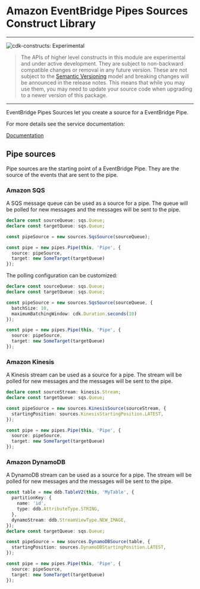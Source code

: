 # Amazon EventBridge Pipes Sources Construct Library

<!--BEGIN STABILITY BANNER-->

---

![cdk-constructs: Experimental](https://img.shields.io/badge/cdk--constructs-experimental-important.svg?style=for-the-badge)

> The APIs of higher level constructs in this module are experimental and under active development.
> They are subject to non-backward compatible changes or removal in any future version. These are
> not subject to the [Semantic Versioning](https://semver.org/) model and breaking changes will be
> announced in the release notes. This means that while you may use them, you may need to update
> your source code when upgrading to a newer version of this package.

---

<!--END STABILITY BANNER-->


EventBridge Pipes Sources let you create a source for a EventBridge Pipe.


For more details see the service documentation:

[Documentation](https://docs.aws.amazon.com/eventbridge/latest/userguide/eb-pipes-event-source.html)

## Pipe sources

Pipe sources are the starting point of a EventBridge Pipe. They are the source of the events that are sent to the pipe.

### Amazon SQS

A SQS message queue can be used as a source for a pipe. The queue will be polled for new messages and the messages will be sent to the pipe.

```ts
declare const sourceQueue: sqs.Queue;
declare const targetQueue: sqs.Queue;

const pipeSource = new sources.SqsSource(sourceQueue);

const pipe = new pipes.Pipe(this, 'Pipe', {
  source: pipeSource,
  target: new SomeTarget(targetQueue)
});
```

The polling configuration can be customized:

```ts
declare const sourceQueue: sqs.Queue;
declare const targetQueue: sqs.Queue;

const pipeSource = new sources.SqsSource(sourceQueue, {
  batchSize: 10,
  maximumBatchingWindow: cdk.Duration.seconds(10)
});

const pipe = new pipes.Pipe(this, 'Pipe', {
  source: pipeSource,
  target: new SomeTarget(targetQueue)
});
```

### Amazon Kinesis

A Kinesis stream can be used as a source for a pipe. The stream will be polled for new messages and the messages will be sent to the pipe.

```ts
declare const sourceStream: kinesis.Stream;
declare const targetQueue: sqs.Queue;

const pipeSource = new sources.KinesisSource(sourceStream, {
  startingPosition: sources.KinesisStartingPosition.LATEST,
});

const pipe = new pipes.Pipe(this, 'Pipe', {
  source: pipeSource,
  target: new SomeTarget(targetQueue)
});
```

### Amazon DynamoDB

A DynamoDB stream can be used as a source for a pipe. The stream will be polled for new messages and the messages will be sent to the pipe.

```ts
const table = new ddb.TableV2(this, 'MyTable', {
  partitionKey: {
    name: 'id',
    type: ddb.AttributeType.STRING,
  },
  dynamoStream: ddb.StreamViewType.NEW_IMAGE,
});
declare const targetQueue: sqs.Queue;

const pipeSource = new sources.DynamoDBSource(table, {
  startingPosition: sources.DynamoDBStartingPosition.LATEST,
});

const pipe = new pipes.Pipe(this, 'Pipe', {
  source: pipeSource,
  target: new SomeTarget(targetQueue)
});
```
